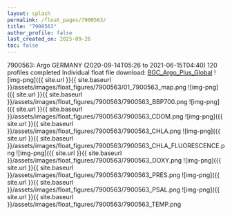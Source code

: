 ```yaml
---
layout: splash
permalink: /float_pages/7900563/
title: "7900563"
author_profile: false
last_created_on: 2025-09-26
toc: false
---
```

 
7900563: Argo GERMANY (2020-09-14T05:26 to 2021-06-15T04:40)
120 profiles completed
Individual float file download: [BGC_Argo_Plus_Global](https://ftp.soest.hawaii.edu/bgc_argo_plus/Individual_Floats/outliers_removed/7900563_Sprof_processed.nc)
![img-png]({{ site.url }}{{ site.baseurl }}/assets/images/float_figures/7900563/01_7900563_map.png
![img-png]({{ site.url }}{{ site.baseurl }}/assets/images/float_figures/7900563/7900563_BBP700.png
![img-png]({{ site.url }}{{ site.baseurl }}/assets/images/float_figures/7900563/7900563_CDOM.png
![img-png]({{ site.url }}{{ site.baseurl }}/assets/images/float_figures/7900563/7900563_CHLA.png
![img-png]({{ site.url }}{{ site.baseurl }}/assets/images/float_figures/7900563/7900563_CHLA_FLUORESCENCE.png
![img-png]({{ site.url }}{{ site.baseurl }}/assets/images/float_figures/7900563/7900563_DOXY.png
![img-png]({{ site.url }}{{ site.baseurl }}/assets/images/float_figures/7900563/7900563_PRES.png
![img-png]({{ site.url }}{{ site.baseurl }}/assets/images/float_figures/7900563/7900563_PSAL.png
![img-png]({{ site.url }}{{ site.baseurl }}/assets/images/float_figures/7900563/7900563_TEMP.png
